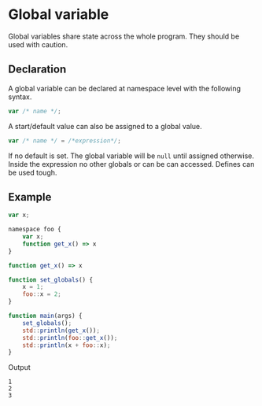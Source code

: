 # Global variable

Global variables share state across the whole program. They should be used with caution.

## Declaration

A global variable can be declared at namespace level with the following syntax.
```js 
var /* name */;
```

A start/default value can also be assigned to a global value.
```js 
var /* name */ = /*expression*/;
```

If no default is set. The global variable will be `null` until assigned otherwise. Inside the expression no other globals or can be can accessed. Defines can be used tough.

## Example

```js
var x;

namespace foo {
	var x;
	function get_x() => x
}

function get_x() => x

function set_globals() {
	x = 1;
	foo::x = 2;
}

function main(args) {
	set_globals();
	std::println(get_x());
	std::println(foo::get_x());
	std::println(x + foo::x);
}
```

Output
```
1
2
3
```